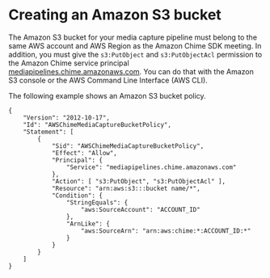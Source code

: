 # Creating an Amazon S3 bucket<a name="create-s3-bucket"></a>

The Amazon S3 bucket for your media capture pipeline must belong to the same AWS account and AWS Region as the Amazon Chime SDK meeting\. In addition, you must give the `s3:PutObject` and `s3:PutObjectAcl` permission to the Amazon Chime service principal [mediapipelines\.chime\.amazonaws\.com](https://docs.aws.amazon.com/IAM/latest/UserGuide/reference_policies_elements_principal.html)\. You can do that with the Amazon S3 console or the AWS Command Line Interface \(AWS CLI\)\.

The following example shows an Amazon S3 bucket policy\.

```
{
    "Version": "2012-10-17",
    "Id": "AWSChimeMediaCaptureBucketPolicy",
    "Statement": [
        {
            "Sid": "AWSChimeMediaCaptureBucketPolicy",
            "Effect": "Allow",
            "Principal": {
                "Service": "mediapipelines.chime.amazonaws.com"
            },
            "Action": [ "s3:PutObject", "s3:PutObjectAcl" ],
            "Resource": "arn:aws:s3:::bucket name/*",
            "Condition": {
                "StringEquals": {
                    "aws:SourceAccount": "ACCOUNT_ID"
                },
                "ArnLike": {
                    "aws:SourceArn": "arn:aws:chime:*:ACCOUNT_ID:*"
                }
            }
        }
    ]
}
```